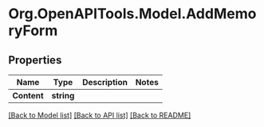 # Org.OpenAPITools.Model.AddMemoryForm

## Properties

Name | Type | Description | Notes
------------ | ------------- | ------------- | -------------
**Content** | **string** |  | 

[[Back to Model list]](../../README.md#documentation-for-models) [[Back to API list]](../../README.md#documentation-for-api-endpoints) [[Back to README]](../../README.md)

